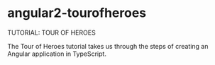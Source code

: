 # angular2-tourofheroes

TUTORIAL: TOUR OF HEROES

The Tour of Heroes tutorial takes us through the steps of creating an Angular application in TypeScript.